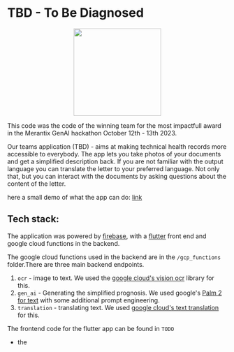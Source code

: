 # TBD - To Be Diagnosed

<p align="center">
 <img src="https://github.com/ameliefroessl/TBD/assets/9149226/a36745ff-ce4f-4bdf-a2d2-13f965694ae2" width="200">
</p>

This code was the code of the winning team for the most impactfull award in the Merantix GenAI hackathon October 12th - 13th 2023. 

Our teams application (TBD) - aims at making technical health records more accessible to everybody. The app lets you take photos of your documents and get a simplified description back. If you are not familiar with the output language you can translate the letter to your preferred language. Not only that, but you can interact with the documents by asking questions about the content of the letter.

here a small demo of what the app can do: [link](https://drive.google.com/file/d/1ZDgWtaHcMf7p8QkxOq0ArtZB1c8MZpYz/view?usp=share_link)

## Tech stack: ##

The application was powered by [firebase](https://firebase.google.com), with a [flutter](https://flutter.dev) front end and google cloud functions in the backend. 

The google cloud functions used in the backend are in the `/gcp_functions` folder.There are three main backend endpoints. 
1. `ocr` - image to text. We used the [google cloud's vision ocr](https://cloud.google.com/vision/docs/ocr) library for this.
2. `gen_ai` - Generating the simplified prognosis. We used google's [Palm 2 for text](https://forums.macrumors.com/threads/charging-a-macbook-pro-16-m1-max-with-a-67-watt-charger.2327512/) with some additional prompt engineering.
3. `translation` - translating text. We used [google cloud's text translation](https://cloud.google.com/translate/docs/basic/translating-text) for this.

The frontend code for the flutter app can be found in `TODO`

* the 
